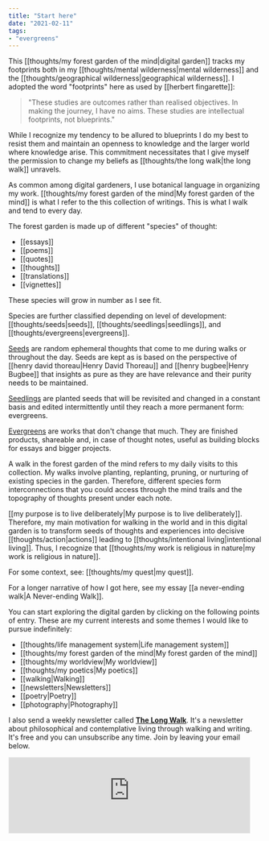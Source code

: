 ```yaml
---
title: "Start here"
date: "2021-02-11"
tags:
- "evergreens"
---
```

This [[thoughts/my forest garden of the mind|digital garden]] tracks my footprints both in my [[thoughts/mental wilderness|mental wilderness]] and the [[thoughts/geographical wilderness|geographical wilderness]]. I adopted the word "footprints" here as used by [[herbert fingarette]]:

>"These studies are outcomes rather than realised objectives. In making the journey, I have no aims. These studies are intellectual footprints, not blueprints."

While I recognize my tendency to be allured to blueprints I do my best to resist them and maintain an openness to knowledge and the larger world where knowledge arise. This commitment necessitates that I give myself the permission to change my beliefs as [[thoughts/the long walk|the long walk]] unravels.

As common among digital gardeners, I use botanical language in organizing my work. [[thoughts/my forest garden of the mind|My forest garden of the mind]] is what I refer to the this collection of writings. This is what I walk and tend to every day.

The forest garden is made up of different "species" of thought:
- [[essays]]
- [[poems]]
- [[quotes]]
- [[thoughts]]
- [[translations]]
- [[vignettes]]

These species will grow in number as I see fit.

Species are further classified depending on level of development: [[thoughts/seeds|seeds]], [[thoughts/seedlings|seedlings]], and [[thoughts/evergreens|evergreens]].

[Seeds](tags/seeds.md) are random ephemeral thoughts that come to me during walks or throughout the day. Seeds are kept as is based on the perspective of [[henry david thoreau|Henry David Thoreau]] and [[henry bugbee|Henry Bugbee]] that insights as pure as they are have relevance and their purity needs to be maintained.

[Seedlings](tags/seedlings.md) are planted seeds that will be revisited and changed in a constant basis and edited intermittently until they reach a more permanent form: evergreens.

[Evergreens](tags/evergreens.md) are works that don't change that much. They are finished products, shareable and, in case of thought notes, useful as building blocks for essays and bigger projects.

A walk in the forest garden of the mind refers to my daily visits to this collection. My walks involve planting, replanting, pruning, or nurturing of existing species in the garden. Therefore, different species form interconnections that you could access through the mind trails and the topography of thoughts present under each note.

[[my purpose is to live deliberately|My purpose is to live deliberately]]. Therefore, my main motivation for walking in the world and in this digital garden is to transform seeds of thoughts and experiences into decisive [[thoughts/action|actions]] leading to [[thoughts/intentional living|intentional living]]. Thus, I recognize that [[thoughts/my work is religious in nature|my work is religious in nature]].

For some context, see: [[thoughts/my quest|my quest]].

For a longer narrative of how I got here, see my essay [[a never-ending walk|A Never-ending Walk]].

You can start exploring the digital garden by clicking on the following points of entry. These are my current interests and some themes I would like to pursue indefinitely:

- [[thoughts/life management system|Life management system]]
- [[thoughts/my forest garden of the mind|My forest garden of the mind]]
- [[thoughts/my worldview|My worldview]]
- [[thoughts/my poetics|My poetics]]
- [[walking|Walking]]
- [[newsletters|Newsletters]]
- [[poetry|Poetry]]
- [[photography|Photography]]

I also send a weekly newsletter called [**The Long Walk**](https://vinceimbat.substack.com/). It's a newsletter about philosophical and contemplative living through walking and writing. It's free and you can unsubscribe any time. Join by leaving your email below.

<iframe src="https://vinceimbat.substack.com/embed" width="480" height="150" style="border:1px solid #EEE; background:white;" frameborder="0" scrolling="no"></iframe>